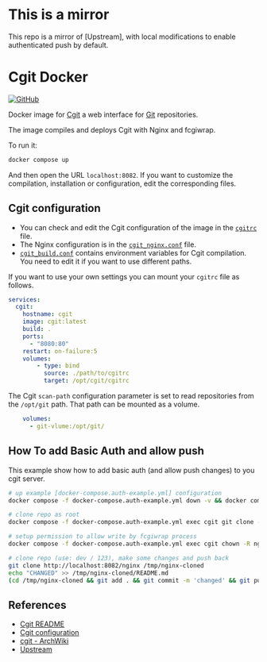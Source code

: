 # This is a mirror

This repo is a mirror of [Upstream], with local modifications to enable authenticated push by default.

# Cgit Docker

[![GitHub](https://img.shields.io/github/license/LuqueDaniel/cgit-docker?style=flat-square)](https://github.com/LuqueDaniel/cgit-docker/blob/main/LICENSE)

Docker image for [Cgit](https://git.zx2c4.com/cgit/about/) a web interface for [Git](https://git-scm.com/) repositories.

The image compiles and deploys Cgit with Nginx and fcgiwrap.

To run it:

```bash
docker compose up
```

And then open the URL `localhost:8082`. If you want to customize the compilation, installation or configuration, edit the corresponding files.

## Cgit configuration

* You can check and edit the Cgit configuration of the image in the [`cgitrc`](https://github.com/LuqueDaniel/cgit-docker/blob/main/cgitrc) file.
* The Nginx configuration is in the [`cgit_nginx.conf`](https://github.com/LuqueDaniel/cgit-docker/blob/main/) file.
* [`cgit_build.conf`](https://github.com/LuqueDaniel/cgit-docker/blob/main/cgit_build.conf) contains environment variables for Cgit compilation. You need to edit it if you want to use different paths.

If you want to use your own settings you can mount your `cgitrc` file as follows.

```yml
services:
  cgit:
    hostname: cgit
    image: cgit:latest
    build: .
    ports:
      - "8080:80"
    restart: on-failure:5
    volumes:
        - type: bind
          source: ./path/to/cgitrc
          target: /opt/cgit/cgitrc
```

The Cgit `scan-path` configuration parameter is set to read repositories from the `/opt/git` path. That path can be mounted as a volume.

```yml
    volumes:
      - git-vlume:/opt/git/
```

## How To add Basic Auth and allow push
This example show how to add basic auth (and allow push changes) to you cgit server.

```sh
# up example [docker-compose.auth-example.yml] configuration
docker compose -f docker-compose.auth-example.yml down -v && docker compose -f docker-compose.auth-example.yml up --build

# clone repo as root
docker compose -f docker-compose.auth-example.yml exec cgit git clone --bare https://github.com/nginx/nginx.git /opt/git/nginx.git

# setup permission to allow write by fcgiwrap process
docker compose -f docker-compose.auth-example.yml exec cgit chown -R nginx:nginx /opt/git/nginx.git

# clone repo (use: dev / 123), make some changes and push back
git clone http://localhost:8082/nginx /tmp/nginx-cloned
echo "CHANGED" >> /tmp/nginx-cloned/README.md
(cd /tmp/nginx-cloned && git add . && git commit -m 'changed' && git push)
```

## References
* [Cgit README](https://git.zx2c4.com/cgit/tree/README)
* [Cgit configuration](https://git.zx2c4.com/cgit/tree/cgitrc.5.txt)
* [cgit - ArchWiki](https://wiki.archlinux.org/title/Cgit)
* [Upstream](https://github.com/LuqueDaniel/cgit-docker)
